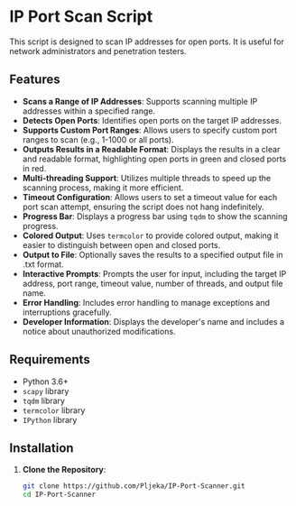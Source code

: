 # IP Port Scan Script

This script is designed to scan IP addresses for open ports. It is useful for network administrators and penetration testers.

## Features

- **Scans a Range of IP Addresses**: Supports scanning multiple IP addresses within a specified range.
- **Detects Open Ports**: Identifies open ports on the target IP addresses.
- **Supports Custom Port Ranges**: Allows users to specify custom port ranges to scan (e.g., 1-1000 or all ports).
- **Outputs Results in a Readable Format**: Displays the results in a clear and readable format, highlighting open ports in green and closed ports in red.
- **Multi-threading Support**: Utilizes multiple threads to speed up the scanning process, making it more efficient.
- **Timeout Configuration**: Allows users to set a timeout value for each port scan attempt, ensuring the script does not hang indefinitely.
- **Progress Bar**: Displays a progress bar using `tqdm` to show the scanning progress.
- **Colored Output**: Uses `termcolor` to provide colored output, making it easier to distinguish between open and closed ports.
- **Output to File**: Optionally saves the results to a specified output file in .txt format.
- **Interactive Prompts**: Prompts the user for input, including the target IP address, port range, timeout value, number of threads, and output file name.
- **Error Handling**: Includes error handling to manage exceptions and interruptions gracefully.
- **Developer Information**: Displays the developer's name and includes a notice about unauthorized modifications.

## Requirements

- Python 3.6+
- `scapy` library
- `tqdm` library
- `termcolor` library
- `IPython` library

## Installation

1. **Clone the Repository**:
   ```sh
   git clone https://github.com/Pljeka/IP-Port-Scanner.git
   cd IP-Port-Scanner
